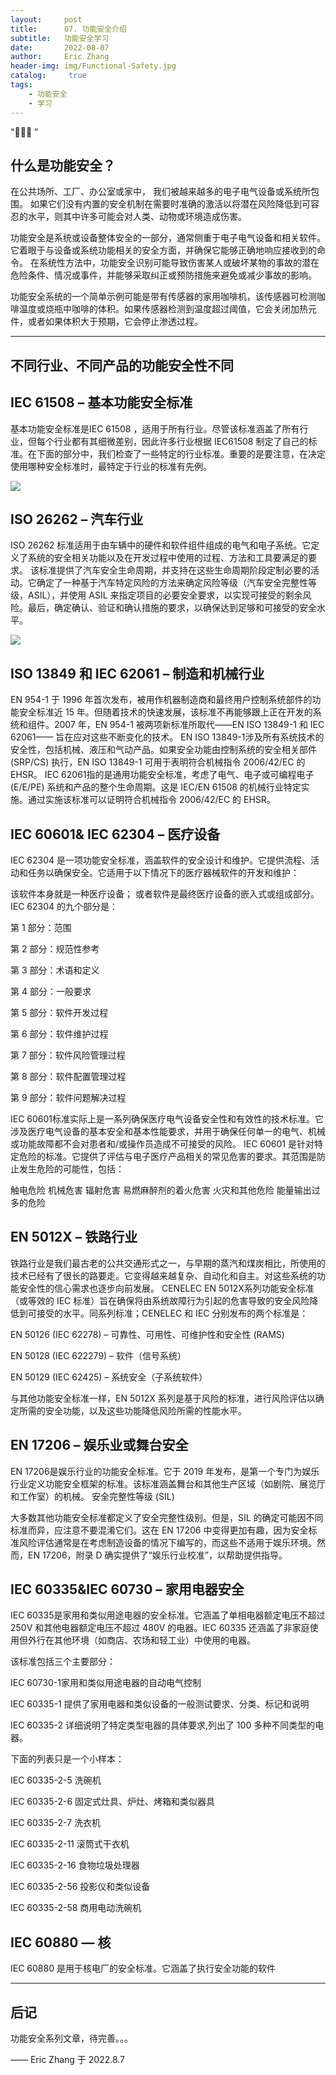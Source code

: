 ```yaml
---
layout:     post
title:      07. 功能安全介绍
subtitle:   功能安全学习
date:       2022-08-07
author:     Eric Zhang
header-img: img/Functional-Safety.jpg
catalog: 	 true
tags:
    - 功能安全
    - 学习
---
```

"🙉🙉🙉 ”


## 什么是功能安全？ 

在公共场所、工厂、办公室或家中， 我们被越来越多的电子电气设备或系统所包围。 如果它们没有内置的安全机制在需要时准确的激活以将潜在风险降低到可容忍的水平，则其中许多可能会对人类、动物或环境造成伤害。

功能安全是系统或设备整体安全的一部分，通常侧重于电子电气设备和相关软件。 它着眼于与设备或系统功能相关的安全方面，并确保它能够正确地响应接收到的命令。 在系统性方法中，功能安全识别可能导致伤害某人或破坏某物的事故的潜在危险条件、情况或事件，并能够采取纠正或预防措施来避免或减少事故的影响。

功能安全系统的一个简单示例可能是带有传感器的家用咖啡机，该传感器可检测咖啡温度或烧瓶中咖啡的体积。如果传感器检测到温度超过阈值，它会关闭加热元件，或者如果体积大于预期，它会停止渗透过程。

---


## 不同行业、不同产品的功能安全性不同
## IEC 61508 – 基本功能安全标准

基本功能安全标准是IEC 61508 ，适用于所有行业。尽管该标准涵盖了所有行业，但每个行业都有其细微差别，因此许多行业根据 IEC61508 制定了自己的标准。在下面的部分中，我们检查了一些特定的行业标准。重要的是要注意，在决定使用哪种安全标准时，最特定于行业的标准有先例。

![](/img/Functional-Safety3.jpg)

## ISO 26262 – 汽车行业
ISO 26262 标准适用于由车辆中的硬件和软件组件组成的电气和电子系统。它定义了系统的安全相关功能以及在开发过程中使用的过程、方法和工具要满足的要求。
该标准提供了汽车安全生命周期，并支持在这些生命周期阶段定制必要的活动。它确定了一种基于汽车特定风险的方法来确定风险等级（汽车安全完整性等级，ASIL），并使用 ASIL 来指定项目的必要安全要求，以实现可接受的剩余风险。最后，确定确认、验证和确认措施的要求，以确保达到足够和可接受的安全水平。

![](/img/Functional-Safety2.jpg)

## ISO 13849 和 IEC 62061 – 制造和机械行业
EN 954-1 于 1996 年首次发布，被用作机器制造商和最终用户控制系统部件的功能安全标准近 15 年。但随着技术的快速发展，该标准不再能够跟上正在开发的系统和组件。2007 年，EN 954-1 被两项新标准所取代——EN ISO 13849-1 和 IEC 62061—— 旨在应对这些不断变化的技术。
EN ISO 13849-1涉及所有系统技术的安全性，包括机械、液压和气动产品。如果安全功能由控制系统的安全相关部件 (SRP/CS) 执行，EN ISO 13849-1 可用于表明符合机械指令 2006/42/EC 的 EHSR。
IEC 62061指的是通用功能安全标准，考虑了电气、电子或可编程电子 (E/E/PE) 系统和产品的整个生命周期。这是 IEC/EN 61508 的机械行业特定实施。通过实施该标准可以证明符合机械指令 2006/42/EC 的 EHSR。



## IEC 60601& IEC 62304 – 医疗设备
IEC 62304 是一项功能安全标准，涵盖软件的安全设计和维护。它提供流程、活动和任务以确保安全。它适用于以下情况下的医疗器械软件的开发和维护：

该软件本身就是一种医疗设备；
或者软件是最终医疗设备的嵌入式或组成部分。
IEC 62304 的九个部分是：

第 1 部分：范围

第 2 部分：规范性参考

第 3 部分：术语和定义

第 4 部分：一般要求

第 5 部分：软件开发过程

第 6 部分：软件维护过程

第 7 部分：软件风险管理过程

第 8 部分：软件配置管理过程

第 9 部分：软件问题解决过程

IEC 60601标准实际上是一系列确保医疗电气设备安全性和有效性的技术标准。它涉及医疗电气设备的基本安全和基本性能要求，并用于确保任何单一的电气、机械或功能故障都不会对患者和/或操作员造成不可接受的风险。
IEC 60601 是针对特定危险的标准。它提供了评估与电子医疗产品相关的常见危害的要求。其范围是防止发生危险的可能性，包括：

触电危险
机械危害
辐射危害
易燃麻醉剂的着火危害
火灾和其他危险
能量输出过多的危险


## EN 5012X – 铁路行业
铁路行业是我们最古老的公共交通形式之一，与早期的蒸汽和煤炭相比，所使用的技术已经有了很长的路要走。它变得越来越复杂、自动化和自主。对这些系统的功能安全性的信心需求也逐步向前发展。
CENELEC EN 5012X系列功能安全标准（或等效的 IEC 标准）旨在确保将由系统故障行为引起的危害导致的安全风险降低到可接受的水平。同系列标准；CENELEC 和 IEC 分别发布的两个标准是：

EN 50126 (IEC 62278) – 可靠性、可用性、可维护性和安全性 (RAMS)

EN 50128 (IEC 622279) – 软件（信号系统）

EN 50129 (IEC 62425) – 系统安全（子系统软件）

与其他功能安全标准一样，EN 5012X 系列是基于风险的标准，进行风险评估以确定所需的安全功能，以及这些功能降低风险所需的性能水平。

## EN 17206 – 娱乐业或舞台安全
EN 17206是娱乐行业的功能安全标准。它于 2019 年发布，是第一个专门为娱乐行业定义功能安全框架的标准。该标准涵盖舞台和其他生产区域（如剧院、展览厅和工作室）的机械。
安全完整性等级 (SIL)

大多数其他功能安全标准都定义了安全完整性级别。但是，SIL 的确定可能因不同标准而异，应注意不要混淆它们。这在 EN 17206 中变得更加有趣，因为安全标准风险评估通常是在考虑制造设备的情况下编写的，而这些不适用于娱乐环境。然而，EN 17206，附录 D 确实提供了“娱乐行业校准”，以帮助提供指导。

## IEC 60335&IEC 60730 – 家用电器安全
IEC 60335是家用和类似用途电器的安全标准。它涵盖了单相电器额定电压不超过 250V 和其他电器额定电压不超过 480V 的电器。IEC 60335 还涵盖了非家庭使用但外行在其他环境（如商店、农场和轻工业）中使用的电器。

该标准包括三个主要部分：

IEC 60730-1家用和类似用途电器的自动电气控制

IEC 60335-1 提供了家用电器和类似设备的一般测试要求、分类、标记和说明

IEC 60335-2 详细说明了特定类型电器的具体要求,列出了 100 多种不同类型的电器。

下面的列表只是一个小样本：

IEC 60335-2-5 洗碗机

IEC 60335-2-6 固定式灶具、炉灶、烤箱和类似器具

IEC 60335-2-7 洗衣机

IEC 60335-2-11 滚筒式干衣机

IEC 60335-2-16 食物垃圾处理器

IEC 60335-2-56 投影仪和类似设备

IEC 60335-2-58 商用电动洗碗机

## IEC 60880 — 核
IEC 60880 是用于核电厂的安全标准。它涵盖了执行安全功能的软件

---


## 后记

功能安全系列文章，待完善。。。


—— Eric Zhang 于 2022.8.7
